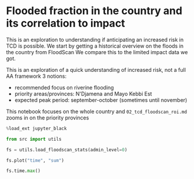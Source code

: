 # Flooded fraction in the country and its correlation to impact

This is an exploration to understanding if anticipating an increased
 risk in TCD is possible.
We start by getting a historical overview on the floods in the country
 from FloodScan
We compare this to the limited impact data we got.

This is an exploration of a quick understanding of increased risk,
 not a full AA framework
3 notions:

- recommended focus on riverine flooding
- priority areas/provinces: N'Djamena and Mayo Kebbi Est
- expected peak period: september-october (sometimes until november)

This notebook focuses on the whole country and `02_tcd_floodscan_roi.md`
 zooms in on the priority provinces

```python
%load_ext jupyter_black
```

```python
from src import utils
```

```python
fs = utils.load_floodscan_stats(admin_level=0)
```

```python
fs.plot("time", "sum")
```

```python
fs.time.max()
```

```python

```
